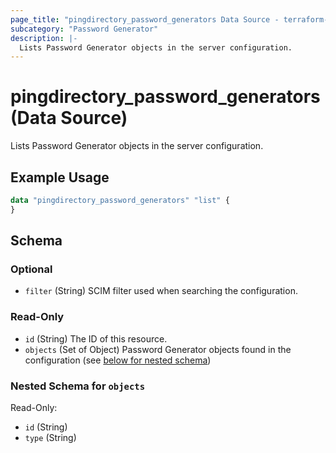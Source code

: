 ```yaml
---
page_title: "pingdirectory_password_generators Data Source - terraform-provider-pingdirectory"
subcategory: "Password Generator"
description: |-
  Lists Password Generator objects in the server configuration.
---
```


# pingdirectory_password_generators (Data Source)

Lists Password Generator objects in the server configuration.

## Example Usage

```terraform
data "pingdirectory_password_generators" "list" {
}
```

<!-- schema generated by tfplugindocs -->
## Schema

### Optional

- `filter` (String) SCIM filter used when searching the configuration.

### Read-Only

- `id` (String) The ID of this resource.
- `objects` (Set of Object) Password Generator objects found in the configuration (see [below for nested schema](#nestedatt--objects))

<a id="nestedatt--objects"></a>
### Nested Schema for `objects`

Read-Only:

- `id` (String)
- `type` (String)

